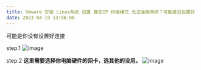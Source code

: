 ```yaml
---
title: Vmware 安装 Linux系统 设置 静态IP 桥接模式 无法连接网络？可能是没设置好
date: 2023-04-19 13:56:00
---
```



可能是你没有设置好连接

step.1
![image](https://img2023.cnblogs.com/blog/2146100/202304/2146100-20230419135454143-543878296.png)

step.2
**这里需要选择你电脑硬件的网卡，选其他的没用。**
![image](https://img2023.cnblogs.com/blog/2146100/202304/2146100-20230419135532852-709447559.png)
